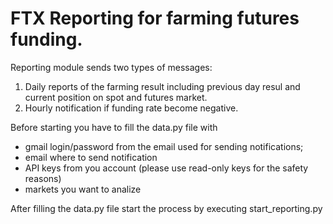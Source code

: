 # FTX Reporting for farming futures funding.

Reporting module sends two types of messages:
1. Daily reports of the farming result including previous day resul and current position on spot and futures market.
2. Hourly notification if funding rate become negative.

Before starting you have to fill the data.py file with 
* gmail login/password from the email used for sending notifications;
* email where to send notification
* API keys from you account (please use read-only keys for the safety reasons)
* markets you want to analize

After filling the data.py file start the process by executing start_reporting.py 
